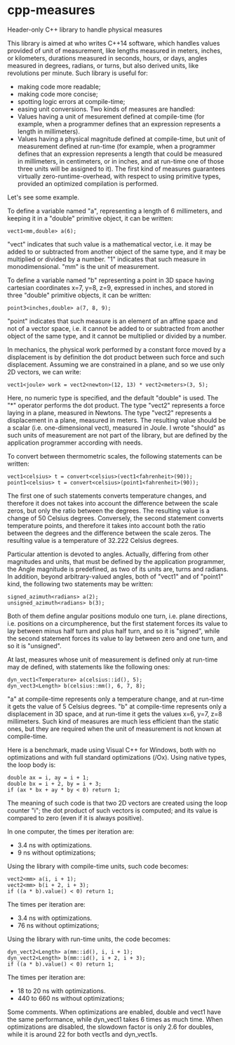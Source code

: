 cpp-measures
============

Header-only C++ library to handle physical measures

This library is aimed at who writes C++14 software, which handles values provided of unit of measurement, like lengths measured in meters, inches, or kilometers, durations measured in seconds, hours, or days, angles measured in degrees, radians, or turns, but also derived units, like revolutions per minute.
Such library is useful for:
- making code more readable;
- making code more concise;
- spotting logic errors at compile-time;
- easing unit conversions.
Two kinds of measures are handled:
- Values having a unit of mesurement defined at compile-time (for example, when a programmer defines that an expression represents a length in millimeters).
- Values having a physical magnitude defined at compile-time, but unit of measurement defined at run-time (for example, when a programmer defines that an expression represents a length that could be measured in millimeters, in centimeters, or in inches, and at run-time one of those three units will be assigned to it).
The first kind of measures guarantees virtually zero-runtime-overhead, with respect to using primitive types, provided an optimized compilation is performed.

Let's see some example.

To define a variable named "a", representing a length of 6 millimeters, and keeping it in a "double" primitive object, it can be written:

    vect1<mm,double> a(6);

"vect" indicates that such value is a mathematical vector, i.e. it may be added to or subtracted from another object of the same type, and it may be multiplied or divided by a number.
"1" indicates that such measure in monodimensional.
"mm" is the unit of measurement.

To define a variable named "b" representing a point in 3D space having cartesian coordinates x=7, y=8, z=9, expressed in inches, and stored in three "double" primitive objects, it can be written:

    point3<inches,double> a(7, 8, 9);

"point" indicates that such measure is an element of an affine space and not of a vector space, i.e. it cannot be added to or subtracted from another object of the same type, and it cannot be multiplied or divided by a number.

In mechanics, the physical work performed by a constant force moved by a displacement is by definition the dot product between such force and such displacement.
Assuming we are constrained in a plane, and so we use only 2D vectors, we can write:

    vect1<joule> work = vect2<newton>(12, 13) * vect2<meters>(3, 5);

Here, no numeric type is specified, and the default "double" is used.
The "*" operator performs the dot product.
The type "vect2<newton>" represents a force laying in a plane, measured in Newtons.
The type "vect2<meters>" represents a displacement in a plane, measured in meters.
The resulting value should be a scalar (i.e. one-dimensional vect), measured in Joule.
I wrote "should" as such units of measurement are not part of the library, but are defined by the application programmer according with needs.

To convert between thermometric scales, the following statements can be written:

    vect1<celsius> t = convert<celsius>(vect1<fahrenheit>(90));
    point1<celsius> t = convert<celsius>(point1<fahrenheit>(90));

The first one of such statements converts temperature changes, and therefore it does not takes into account the difference between the scale zeros, but only the ratio between the degrees. The resulting value is a change of 50 Celsius degrees.
Conversely, the second statement converts temperature points, and therefore it takes into account both the ratio between the degrees and the difference between the scale zeros. The resulting value is a temperature of 32.222 Celsius degrees.

Particular attention is devoted to angles.
Actually, differing from other magnitudes and units, that must be defined by the application programmer,
the Angle magnitude is predefined, as two of its units are, turns and radians.
In addition, beyond arbitrary-valued angles, both of "vect1" and of "point1" kind, the following two statements may be written:

    signed_azimuth<radians> a(2);
    unsigned_azimuth<radians> b(3);

Both of them define angular positions modulo one turn, i.e. plane directions, i.e. positions on a circumpherence, but the first statement forces its value to lay between minus half turn and plus half turn, and so it is "signed", while the second statement forces its value to lay between zero and one turn, and so it is "unsigned".

At last, measures whose unit of measurement is defined only at run-time may de defined, with statements like the following ones:

    dyn_vect1<Temperature> a(celsius::id(), 5);
    dyn_vect3<Length> b(celsius::mm(), 6, 7, 8);

"a" at compile-time represents only a temperature change, and at run-time it gets the value of 5 Celsius degrees.
"b" at compile-time represents only a displacement in 3D space, and at run-time it gets the values x=6, y=7, z=8 millimeters.
Such kind of measures are much less efficient than the static ones, but they are required when the unit of measurement is not known at compile-time.

Here is a benchmark, made using Visual C++ for Windows, both with no optimizations and with full standard optimizations (/Ox).
Using native types, the loop body is:

    double ax = i, ay = i + 1;
    double bx = i + 2, by = i + 3;
    if (ax * bx + ay * by < 0) return 1;

The meaning of such code is that two 2D vectors are created using the loop counter "i"; the dot product of such vectors is computed; and its value is compared to zero (even if it is always positive).

In one computer, the times per iteration are:
- 3.4 ns with optimizations.
- 9 ns without optimizations;

Using the library with compile-time units, such code becomes:

    vect2<mm> a(i, i + 1);
    vect2<mm> b(i + 2, i + 3);
    if ((a * b).value() < 0) return 1;

The times per iteration are:
- 3.4 ns with optimizations.
- 76 ns without optimizations;

Using the library with run-time units, the code becomes:

    dyn_vect2<Length> a(mm::id(), i, i + 1);
    dyn_vect2<Length> b(mm::id(), i + 2, i + 3);
    if ((a * b).value() < 0) return 1;

The times per iteration are:
- 18 to 20 ns with optimizations.
- 440 to 660 ns without optimizations;

Some comments.
When optimizations are enabled, double and vect1 have the same performance, while dyn_vect1 takes 6 times as much time.
When optimizations are disabled, the slowdown factor is only 2.6 for doubles, while it is around 22 for both vect1s and dyn_vect1s.
